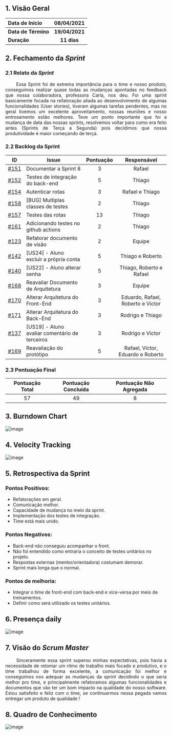 ## 1. <a name="1">Visão Geral</a>

| Data de Início | 08/04/2021 |
|:--|:--:|
| **Data de Término** | **19/04/2021** |
| **Duração** | **11 dias** |

## 2. <a name="2">Fechamento da _Sprint_</a>
### 2.1 <a name="2.1">Relato da _Sprint_</a>
<p align="justify">&emsp;&emsp; 
Essa Sprint foi de extrema importância para o time e nosso produto, conseguimos realizar quase todas as mudanças apontadas no feedback que nossa colaboradora, professora Carla, nos deu. Foi uma sprint basicamente focada na refatoração aliada ao desenvolvimento de algumas funcionalidades (User stories), tiveram algumas tarefas pendentes, mas no geral tivemos um excelente aproveitamento, nossas reuniões e nosso entrosamento estão melhores. Teve um ponto importante que foi a mudança de data das nossas sprints, resolvemos voltar para como era feito antes (Sprints de Terça a Segunda) pois decidimos que nossa produtividade é maior começando de terça.
</p>

### 2.2 <a name="2.2">Backlog da Sprint</a>
| ID | Issue | Pontuação | Responsável|
|:--:| ------- | :----: | :----: |
| [#151](https://github.com/fga-eps-mds/2020.2-Anunbis/issues/151) | Documentar a Sprint 8 | 3 | Rafael
| [#152](https://github.com/fga-eps-mds/2020.2-Anunbis/issues/152) | Testes de integração do back-end | 5 | Thiago
| [#154](https://github.com/fga-eps-mds/2020.2-Anunbis/issues/154) | Autenticar rotas | 3 | Rafael e Thiago
| [#158](https://github.com/fga-eps-mds/2020.2-Anunbis/issues/158) | [BUG] Multiplas classes de testes | 2 | Thiago
| [#157](https://github.com/fga-eps-mds/2020.2-Anunbis/issues/157) | Testes das rotas | 13 | Thiago
| [#161](https://github.com/fga-eps-mds/2020.2-Anunbis/issues/161) | Adicionando testes no github actions | 2 | Thiago
| [#123](https://github.com/fga-eps-mds/2020.2-Anunbis/issues/123) | Refatorar documento de visão | 2 | Equipe
| [#142](https://github.com/fga-eps-mds/2020.2-Anunbis/issues/142) | [US24] - Aluno excluir a própria conta | 5 | Thiago e Roberto
| [#140](https://github.com/fga-eps-mds/2020.2-Anunbis/issues/140) | [US22] - Aluno alterar senha | 5 | Thiago, Roberto e Rafael
| [#168](https://github.com/fga-eps-mds/2020.2-Anunbis/issues/168) | Reavaliar Documento de Arquitetura | 3 | Equipe
| [#170](https://github.com/fga-eps-mds/2020.2-Anunbis/issues/170) | Alterar Arquitetura do Front-End | 3 | Eduardo, Rafael, Roberto e Victor
| [#171](https://github.com/fga-eps-mds/2020.2-Anunbis/issues/171) | Alterar Arquitetura do Back-End | 3 | Rodrigo e Thiago
| [#137](https://github.com/fga-eps-mds/2020.2-Anunbis/issues/137) | [US19] - Aluno avaliar comentário de terceiros | 3 | Rodrigo e Victor
| [#169](https://github.com/fga-eps-mds/2020.2-Anunbis/issues/169) | Reavaliação do protótipo | 5 | Rafael, Victor, Eduardo e Roberto

### 2.3 <a name="2.3">Pontuação Final</a>
|Pontuação Total|Pontuação Concluída|Pontuação Não Agregada
|:-:|:-:|:-:|
|57|49|8

## 3. <a name="3">Burndown Chart</a>
![image](https://user-images.githubusercontent.com/74625814/115448352-026f3e80-a1f0-11eb-8ce3-87f9a24e7bb0.png)

## 4. <a name="4">Velocity Tracking</a>
![image](https://user-images.githubusercontent.com/74625814/115477270-f5674500-a219-11eb-9b94-1564be832b17.png)



## 5. <a name="5">Retrospectiva da Sprint</a>
### **Pontos Positivos:**
* Refatorações em geral.
* Comunicação melhor.
* Capacidade de mudança no meio da sprint.
* Implementação dos testes de integração.
* Time está mais unido.
### **Pontos Negativos:**
* Back-end não conseguiu acompanhar o front.
* Não foi entendido como entraria o conceito de testes unitários no projeto.
* Respostas externas (mentor/orientadora) costumam demorar.
* Sprint mais longa que o normal.

### **Pontos de melhoria:**
* Integrar o time de front-end com back-end e vice-versa por meio de treinamentos.
* Definir como será utilizado os testes unitários.

## 6. <a name="6">Presença daily</a>
![image](https://user-images.githubusercontent.com/74625814/115477361-1d56a880-a21a-11eb-8e55-2eea3a96ba32.png)


## 7. <a name="7">Visão do _Scrum Master_</a>

<p align="justify">&emsp;&emsp;
Sinceramente essa sprint superou minhas expectativas, pois havia a necessidade de retomar um ritmo de trabalho mais focado e produtivo, e o time trabalhou de forma excelente, a comunicação foi melhor e conseguimos nos adequar as mudanças da sprint decidindo o que seria melhor pro time, e principalmente refatoramos algumas funcionalidades e documentos que vão ter um bom impacto na qualidade do nosso software. Estou satisfeito e feliz com o time, se continuarmos nessa pegada vamos entregar um produto de qualidade !
</p>

## 8. <a name="8">Quadro de Conhecimento</a>
![image](https://user-images.githubusercontent.com/74625814/115478383-64de3400-a21c-11eb-9758-b16fd73ef41e.png)



